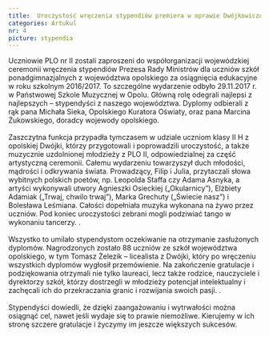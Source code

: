 ```yaml
---
title:  Uroczystość wręczenia stypendiów premiera w oprawie Dwójkowiczów 
categories: Artukul
nr: 4
picture: stypendia
---
```

Uczniowie PLO nr II zostali zaproszeni do współorganizacji wojewódzkiej ceremonii wręczenia stypendiów Prezesa Rady Ministrów dla uczniów szkół ponadgimnazjalnych z województwa opolskiego za osiągnięcia edukacyjne w roku szkolnym 2016/2017. To szczególne wydarzenie odbyło 29.11.2017 r. w Państwowej Szkole Muzycznej w Opolu. Główną rolę odegrali najlepsi z najlepszych – stypendyści z naszego województwa. Dyplomy odbierali z rąk pana Michała Sieka, Opolskiego Kuratora Oświaty, oraz pana Marcina Żukowskiego, doradcy wojewody opolskiego.<br><br>
Zaszczytna funkcja przypadła tymczasem w udziale uczniom klasy II H z opolskiej Dwójki, którzy przygotowali i poprowadzili uroczystość, a także muzycznie uzdolnionej młodzieży z PLO II, odpowiedzialnej za część artystyczną ceremonii. Całemu wydarzeniu towarzyszył duch młodości, mądrości i odkrywania świata. Prowadzący, Filip i Julia, przytaczali słowa wybitnych polskich poetów, np. Leopolda Staffa czy Adama Asnyka, a artyści wykonywali utwory Agnieszki Osieckiej („Okularnicy”), Elżbiety Adamiak („Trwaj, chwilo trwaj”), Marka Grechuty („Świecie nasz”) i Bolesława Leśmiana. Całości dopełniała muzyka wykonana na żywo przez uczniów. Pod koniec uroczystości zebrani mogli podziwiać tango w wykonaniu tancerzy. .<br><br>
Wszystko to umilało stypendystom oczekiwanie na otrzymanie zasłużonych dyplomów. Nagrodzonych zostało 88 uczniów ze szkół województwa opolskiego, w tym Tomasz Żelezik – licealista z Dwójki, który po wręczeniu wszystkich dyplomów wygłosił przemówienie. Na zakończenie gratulacje i podziękowania otrzymali nie tylko laureaci, lecz także rodzice, nauczyciele i dyrektorzy szkół, którzy dostrzegli w młodzieży potencjał intelektualny i zachęcali ich do przekraczania granic i rozwijania swoich pasji. .<br><br>
Stypendyści dowiedli, że dzięki zaangażowaniu i wytrwałości można osiągnąć cel, nawet jeśli wydaje się to prawie niemożliwe. Kierujemy w ich stronę szczere gratulacje i życzymy im jeszcze większych sukcesów.

